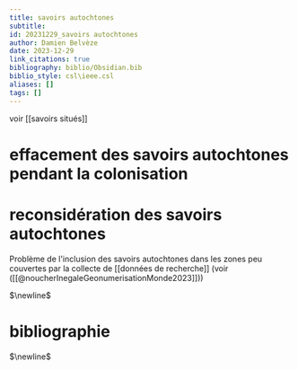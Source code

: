 ```yaml
---
title: savoirs autochtones
subtitle:
id: 20231229_savoirs autochtones
author: Damien Belvèze
date: 2023-12-29
link_citations: true
bibliography: biblio/Obsidian.bib
biblio_style: csl\ieee.csl
aliases: []
tags: []
---
```

voir [[savoirs situés]]

# effacement des savoirs autochtones pendant la colonisation




# reconsidération des savoirs autochtones

Problème de l'inclusion des savoirs autochtones dans les zones peu couvertes par la collecte de [[données de recherche]] (voir ([[@noucherInegaleGeonumerisationMonde2023]]))




$\newline$
# bibliographie
$\newline$






